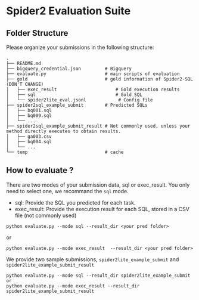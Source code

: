 # Spider2 Evaluation Suite


## Folder Structure

Please organize your submissions in the following structure:

```
.
├── README.md
├── bigquery_credential.json         # Bigquery
├── evaluate.py                      # main scripts of evaluation 
├── gold                             # gold information of Spider2-SQL (DON'T CHANGE)
│   ├── exec_result                      # Gold execution results
│   ├── sql                              # Gold SQL
│   └── spider2lite_eval.jsonl            # Config file
├── spider2sql_example_submit        # Predicted SQLs
│   ├── bq001.sql
│   ├── bq009.sql
│   └── ...
├── spider2sql_example_submit_result # Not commonly used, unless your method directly executes to obtain results.
│   ├── ga003.csv
│   ├── bq004.sql
│   └── ...
└── temp                             # cache
```


## How to evaluate ?

There are two modes of your submission data, sql or exec_result. You only need to select one, we recommand the `sql` mode.
- sql: Provide the SQL you predicted for each task.
- exec_result: Provide the execution result for each SQL, stored in a CSV file (not commonly used)

```
python evaluate.py --mode sql --result_dir <your pred folder>
```

or

```
python evaluate.py --mode exec_result  --result_dir <your pred folder>
```

We provide two sample submissions, `spider2lite_example_submit` and `spider2lite_example_submit_result`

```
python evaluate.py --mode sql --result_dir spider2lite_example_submit
or
python evaluate.py --mode exec_result --result_dir spider2lite_example_submit_result

```